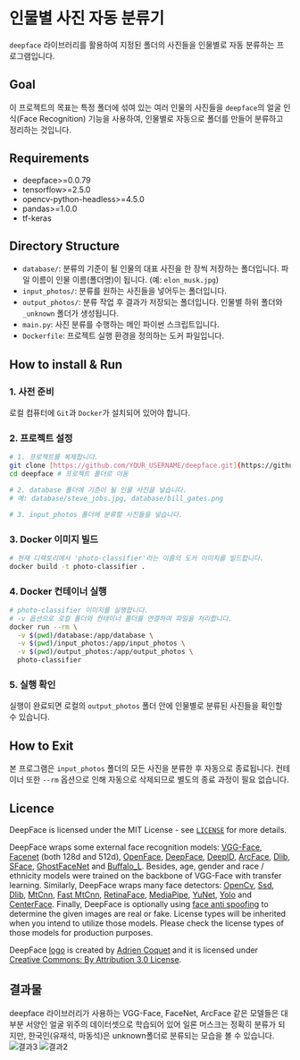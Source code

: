 # 인물별 사진 자동 분류기

`deepface` 라이브러리를 활용하여 지정된 폴더의 사진들을 인물별로 자동 분류하는 프로그램입니다.

## Goal 
이 프로젝트의 목표는 특정 폴더에 섞여 있는 여러 인물의 사진들을 `deepface`의 얼굴 인식(Face Recognition) 기능을 사용하여, 인물별로 자동으로 폴더를 만들어 분류하고 정리하는 것입니다.

## Requirements 
- deepface>=0.0.79
- tensorflow>=2.5.0
- opencv-python-headless>=4.5.0
- pandas>=1.0.0
- tf-keras

## Directory Structure 
- `database/`: 분류의 기준이 될 인물의 대표 사진을 한 장씩 저장하는 폴더입니다. 파일 이름이 인물 이름(폴더명)이 됩니다. (예: `elon_musk.jpg`)
- `input_photos/`: 분류를 원하는 사진들을 넣어두는 폴더입니다.
- `output_photos/`: 분류 작업 후 결과가 저장되는 폴더입니다. 인물별 하위 폴더와 `_unknown` 폴더가 생성됩니다.
- `main.py`: 사진 분류를 수행하는 메인 파이썬 스크립트입니다.
- `Dockerfile`: 프로젝트 실행 환경을 정의하는 도커 파일입니다.

## How to install & Run 

### 1. 사전 준비
로컬 컴퓨터에 `Git`과 `Docker`가 설치되어 있어야 합니다.

### 2. 프로젝트 설정
```bash
# 1. 프로젝트를 복제합니다.
git clone [https://github.com/YOUR_USERNAME/deepface.git](https://github.com/YOUR_USERNAME/deepface.git)
cd deepface # 프로젝트 폴더로 이동

# 2. database 폴더에 기준이 될 인물 사진을 넣습니다.
# 예: database/steve_jobs.jpg, database/bill_gates.png

# 3. input_photos 폴더에 분류할 사진들을 넣습니다.
```

### 3. Docker 이미지 빌드
```bash
# 현재 디렉토리에서 'photo-classifier'라는 이름의 도커 이미지를 빌드합니다.
docker build -t photo-classifier .
```

### 4. Docker 컨테이너 실행
```bash
# photo-classifier 이미지를 실행합니다.
# -v 옵션으로 로컬 폴더와 컨테이너 폴더를 연결하여 파일을 처리합니다.
docker run --rm \
  -v $(pwd)/database:/app/database \
  -v $(pwd)/input_photos:/app/input_photos \
  -v $(pwd)/output_photos:/app/output_photos \
  photo-classifier
```

### 5. 실행 확인
실행이 완료되면 로컬의 `output_photos` 폴더 안에 인물별로 분류된 사진들을 확인할 수 있습니다.

## How to Exit 
본 프로그램은 `input_photos` 폴더의 모든 사진을 분류한 후 자동으로 종료됩니다. 컨테이너 또한 `--rm` 옵션으로 인해 자동으로 삭제되므로 별도의 종료 과정이 필요 없습니다.

## Licence

DeepFace is licensed under the MIT License - see [`LICENSE`](https://github.com/serengil/deepface/blob/master/LICENSE) for more details.

DeepFace wraps some external face recognition models: [VGG-Face](http://www.robots.ox.ac.uk/~vgg/software/vgg_face/), [Facenet](https://github.com/davidsandberg/facenet/blob/master/LICENSE.md) (both 128d and 512d), [OpenFace](https://github.com/iwantooxxoox/Keras-OpenFace/blob/master/LICENSE), [DeepFace](https://github.com/swghosh/DeepFace), [DeepID](https://github.com/Ruoyiran/DeepID/blob/master/LICENSE.md), [ArcFace](https://github.com/leondgarse/Keras_insightface/blob/master/LICENSE), [Dlib](https://github.com/davisking/dlib/blob/master/dlib/LICENSE.txt), [SFace](https://github.com/opencv/opencv_zoo/blob/master/models/face_recognition_sface/LICENSE), [GhostFaceNet](https://github.com/HamadYA/GhostFaceNets/blob/main/LICENSE) and
[Buffalo_L](https://github.com/deepinsight/insightface/blob/master/README.md). Besides, age, gender and race / ethnicity models were trained on the backbone of VGG-Face with transfer learning. Similarly, DeepFace wraps many face detectors: [OpenCv](https://github.com/opencv/opencv/blob/4.x/LICENSE), [Ssd](https://github.com/opencv/opencv/blob/master/LICENSE), [Dlib](https://github.com/davisking/dlib/blob/master/LICENSE.txt), [MtCnn](https://github.com/ipazc/mtcnn/blob/master/LICENSE), [Fast MtCnn](https://github.com/timesler/facenet-pytorch/blob/master/LICENSE.md), [RetinaFace](https://github.com/serengil/retinaface/blob/master/LICENSE), [MediaPipe](https://github.com/google/mediapipe/blob/master/LICENSE), [YuNet](https://github.com/ShiqiYu/libfacedetection/blob/master/LICENSE), [Yolo](https://github.com/derronqi/yolov8-face/blob/main/LICENSE) and [CenterFace](https://github.com/Star-Clouds/CenterFace/blob/master/LICENSE). Finally, DeepFace is optionally using [face anti spoofing](https://github.com/minivision-ai/Silent-Face-Anti-Spoofing/blob/master/LICENSE) to determine the given images are real or fake. License types will be inherited when you intend to utilize those models. Please check the license types of those models for production purposes.

DeepFace [logo](https://thenounproject.com/term/face-recognition/2965879/) is created by [Adrien Coquet](https://thenounproject.com/coquet_adrien/) and it is licensed under [Creative Commons: By Attribution 3.0 License](https://creativecommons.org/licenses/by/3.0/).
## 결과물
deepface 라이브러리가 사용하는 VGG-Face, FaceNet, ArcFace 같은 모델들은 대부분 서양인 얼굴 위주의 데이터셋으로 학습되어 있어 일론 머스크는 정확히 분류가 되지만, 한국인(유재석, 마동석)은 unknown폴더로 분류되는 모습을 볼 수 있습니다.
![결과3](https://github.com/user-attachments/assets/28db120f-93d7-4a9e-ba37-ae7bab002ac0)
![결과2](https://github.com/user-attachments/assets/631eb1de-5307-4ea9-b7a8-a86db126b877)
